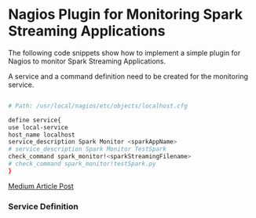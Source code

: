 # Nagios Plugin for Monitoring Spark Streaming Applications


The following code snippets show how to implement a simple plugin for Nagios to monitor Spark Streaming Applications.

A service and a command definition need to be created for the monitoring service.

```bash

# Path: /usr/local/nagios/etc/objects/localhost.cfg

define service{
use local-service
host_name localhost
service_description Spark Monitor <sparkAppName>
# service_description Spark Monitor TestSpark
check_command spark_monitor!<sparkStreamingFilename>
# check_command spark_monitor!testSpark.py
}
```

[Medium Article Post](https://medium.com/@prakshalj0512/nagios-plugin-for-monitoring-spark-streaming-applications-ea3859b9a275?postPublishedType=repub)

### Service Definition


